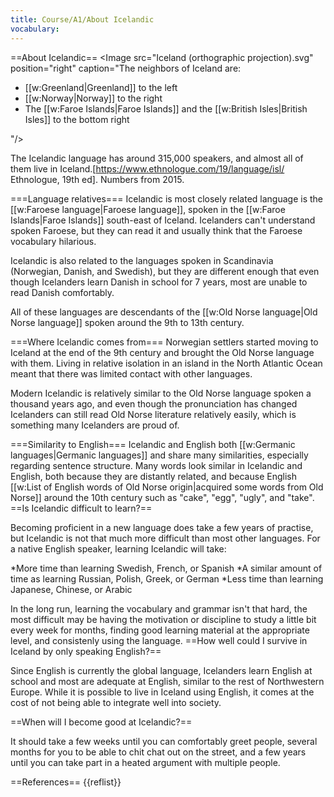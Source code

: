 ```yaml
---
title: Course/A1/About Icelandic
vocabulary:
---
```


==About Icelandic==
<Image src="Iceland (orthographic projection).svg" position="right" caption="The neighbors of Iceland are:
<ul>
<li>[[w:Greenland|Greenland]] to the left</li>
<li>[[w:Norway|Norway]] to the right
<li>The [[w:Faroe Islands|Faroe Islands]] and the [[w:British Isles|British Isles]] to the bottom right</li></ul>"/>

The Icelandic language has around 315,000 speakers, and almost all of them live in Iceland.<ref>[https://www.ethnologue.com/19/language/isl/ Ethnologue, 19th ed]. Numbers from 2015.</ref>

===Language relatives===
Icelandic is most closely related language is the [[w:Faroese language|Faroese language]], spoken in the [[w:Faroe Islands|Faroe Islands]] south-east of Iceland. Icelanders can't understand spoken Faroese, but they can read it and usually think that the Faroese vocabulary hilarious.

Icelandic is also related to the languages spoken in Scandinavia (Norwegian, Danish, and Swedish), but they are different enough that even though Icelanders learn Danish in school for 7 years, most are unable to read Danish comfortably.

All of these languages are descendants of the [[w:Old Norse language|Old Norse language]] spoken around the 9th to 13th century.

===Where Icelandic comes from===
Norwegian settlers started moving to Iceland at the end of the 9th century and brought the Old Norse language with them. Living in relative isolation in an island in the North Atlantic Ocean meant that there was limited contact with other languages.

Modern Icelandic is relatively similar to the Old Norse language spoken a thousand years ago, and even though the pronunciation has changed Icelanders can still read Old Norse literature relatively easily, which is something many Icelanders are proud of.

===Similarity to English===
Icelandic and English both [[w:Germanic languages|Germanic languages]] and share many similarities, especially regarding sentence structure. Many words look similar in Icelandic and English, both because they are distantly related, and because English [[w:List of English words of Old Norse origin|acquired some words from Old Norse]] around the 10th century such as "cake", "egg", "ugly", and "take".
==Is Icelandic difficult to learn?==

Becoming proficient in a new language does take a few years of practise, but Icelandic is not that much more difficult than most other languages. For a native English speaker, learning Icelandic will take:

*More time than learning Swedish, French, or Spanish
*A similar amount of time as learning Russian, Polish, Greek, or German
*Less time than learning Japanese, Chinese, or Arabic

In the long run, learning the vocabulary and grammar isn't that hard, the most difficult may be having the motivation or discipline to study a little bit every week for months, finding good learning material at the appropriate level, and consistenly using the language.
==How well could I survive in Iceland by only speaking English?==

Since English is currently the global language, Icelanders learn English at school and most are adequate at English, similar to the rest of Northwestern Europe. While it is possible to live in Iceland using English, it comes at the cost of not being able to integrate well into society.

==When will I become good at Icelandic?==

It should take a few weeks until you can comfortably greet people, several months for you to be able to chit chat out on the street, and a few years until you can take part in a heated argument with multiple people.

<!-- *LM: How far do we go with Ylhýra? I don't really understand whether this is meant as an overview of the different levels or a recommendation of what you should do. In the latter case, it should be very clear what Ylhýra offers in order to be able to do those things!*
*'''Starting out''' – You will be able to use a few words and standard phrases, introducing yourself and finding your way around. Focus on learning words and short phrases. Do not study the grammar for now. It is more important to use several words incorrectly than it is to know only a handful of words correctly.
*'''Beginner''' – You can describe yourself and things that interest you. You can hold a conversation when your conversation partner speaks slowly and clearly, and is willing to repeat some words for you. You can write very short letters, such as post cards. Now you can start listening to Icelandic songs and movies, attempting to catch some words. Finding a language partner to speak with regularly is vital. Slowly we will introduce you to a bit of grammar. Practice speaking slowly and become good at longer phrases.
*'''Intermediate''' – You start being able to describe situations and thoughts, and have short conversations with natives. Speak with a language partner regularly, and surround yourself with the language. Listen to radio shows in the mornings, read a little bit every day. Watch dubbed &amp; subtitled children’s television. We will introduce you with the more complicated parts of grammar, and more specialised vocabulary.
*'''Advanced''' – You read books with more ease, especially books without a complicated use of language. You can hold a sustained conversation even about topics which you are not particularly knowledgeable about. You can watch movies and TV and listen to the radio without subtitles or dubbing, and you are able to discuss the programmes you have watched or listened to with natives. You can write long texts about matters that interest you. More reading and hefty discussions with natives are recommended.
*'''Expert''' - You can read many books, even about technical or complicated matters. You can speak to natives with ease, even natives with an accent or people who are difficult to hear (for instance on the phone). You can write long texts about complicated matters, and adjust your writing and speaking to the audience in question.

We hope that with Ylhýra we can ease the pain of most of the difficulties that occur when learning a language, making it viable for you to study the language by yourself.

Students of Icelandic often encounter

If you are a tourist, knowing Icelandic is not ''necessary''. Being able to communicate with locals will mainly gather you respect, as people are interested in someone who is willing to attempt to learn their language. If you plan on living in Iceland for a while, learning the languages becomes a necessity. It is the only way to integrate well into the society.

You can indeed survive in Iceland by only communicating in English, however you

. However, you will always be a bit left out. The news is in Icelandic, your local friends will switch over to Icelandic when addressing each other.

For a student of Icelandic, it can be a bit tiring when the bartender switches over to English when he notices you stumbling on your order. Usually this is because they aren’t very used to encountering someone like you, and they are only attempting to be helpful. However, you absolutely must not give up in these situations. If you continue to speak your Icelandic, broken though it may be, the person you’re speaking to will get the hint.
-->

<div class="notes">
==References==
{{reflist}}
</div>